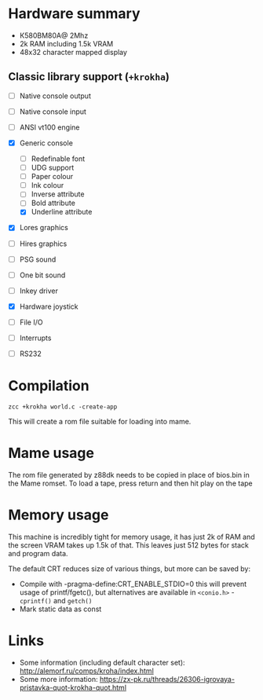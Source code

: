 # Hardware summary

* К580ВМ80А@ 2Mhz
* 2k RAM including 1.5k VRAM
* 48x32 character mapped display

## Classic library support (`+krokha`)

* [ ] Native console output
* [ ] Native console input
* [ ] ANSI vt100 engine
* [x] Generic console
    * [ ] Redefinable font 
    * [ ] UDG support
    * [ ] Paper colour
    * [ ] Ink colour
    * [ ] Inverse attribute
    * [ ] Bold attribute
    * [x] Underline attribute
* [x] Lores graphics
* [ ] Hires graphics
* [ ] PSG sound
* [ ] One bit sound
* [ ] Inkey driver
* [x] Hardware joystick
* [ ] File I/O
* [ ] Interrupts
* [ ] RS232


# Compilation

    zcc +krokha world.c -create-app

This will create a rom file suitable for loading into mame.

# Mame usage

The rom file generated by z88dk needs to be copied in place of bios.bin in the Mame romset.
To load a tape, press return and then hit play on the tape

# Memory usage

This machine is incredibly tight for memory usage, it has just 2k of RAM and the screen
VRAM takes up 1.5k of that. This leaves just 512 bytes for stack and program data.

The default CRT reduces size of various things, but more can be saved by:

* Compile with -pragma-define:CRT_ENABLE_STDIO=0 this will prevent usage of printf/fgetc(),
but alternatives are available in `<conio.h>` - `cprintf()` and `getch()`
* Mark static data as const

# Links

* Some information (including default character set): http://alemorf.ru/comps/kroha/index.html
* Some more information: https://zx-pk.ru/threads/26306-igrovaya-pristavka-quot-krokha-quot.html
